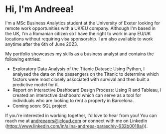 # Hi, I'm Andreea!

I'm a MSc Business Analytics student at the University of Exeter looking for remote work opportunities with a UK/EU company. Although I'm based in the UK, I'm a Romanian citizen so I have the right to work in any EU/UK locations without requiring visa sponsorship. I am also available to work anytime after the 6th of June 2023.

My portfolio showcases my skills as a business analyst and contains the following entries:
- Exploratory Data Analysis of the Titanic Dataset: Using Python, I analysed the data on the passengers on the Titanic to determine which factors were most closely associated with survival and then built a predictive model for it. 
- Report on Interactive Dashboard Design Process: Using R and Tableau, I created an interactive dashboard which can serve as a tool for individuals who are looking to rent a property in Barcelona. 
- Coming soon: SQL project

If you're interested in working together, I'd love to hear from you! You can reach me at andreeaprs@icloud.com or connect with me on LinkedIn (https://www.linkedin.com/in/alina-andreea-paraschiv-632b0018a/)).
